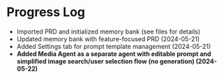 # Progress Log

- Imported PRD and initialized memory bank (see files for details)
- Updated memory bank with feature-focused PRD (2024-05-21)
- Added Settings tab for prompt template management (2024-05-21)
- **Added Media Agent as a separate agent with editable prompt and simplified image search/user selection flow (no generation) (2024-05-22)**
